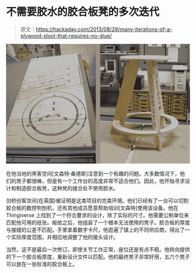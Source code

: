 # 不需要胶水的胶合板凳的多次迭代

> 原文：<https://hackaday.com/2013/08/29/many-iterations-of-a-plywood-stool-that-requires-no-glue/>

![cnc-router-stool-design](img/9199495188a0e603e2a9c37f776b244e.png)

在他当地的黑客空间[文森特·桑德斯]注意到一个有趣的问题。大多数情况下，他们的凳子都很棒，但是有一个工作台的高度非常不适合他们。因此，他开始寻求设计和制造胶合板凳，这种凳的接合处不使用胶水。

剑桥创客空间(在英国)被证明是这类项目的完美环境。他们已经有了一台可以切割胶合板的数控刳刨机，还有其他成员愿意帮助培训[文森特]使用该设备。他在 Thingiverse 上找到了一个符合要求的设计，除了实际的尺寸。他需要公制单位来匹配他可用的纸张。皈依之后，他组装了一个根本无法使用的凳子。胶合板的厚度与接缝的公差不匹配。手里拿着数字卡尺，他逛遍了镇上的不同供应商，得出了一个实际厚度范围，并相应地调整了他的接头设计。

当然，这不是最后一次修订。即使关节工作正常，座位还是有点不稳。他转向提供的下一个胶合板厚度，重新设计文件以匹配。他的最终凳子非常好用，五六个凳子可以放在一张标准的胶合板上。
